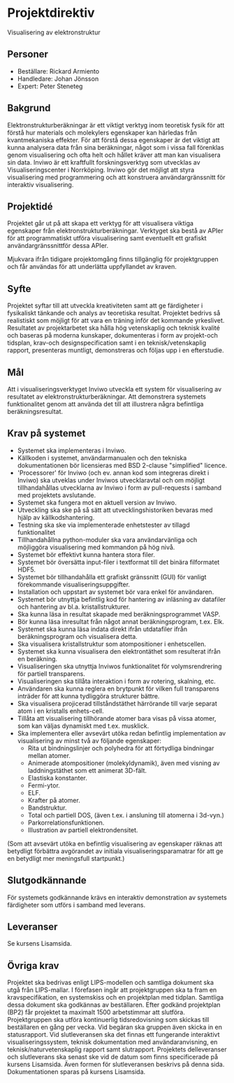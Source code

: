 # Projektdirektiv

Visualisering av elektronstruktur

## Personer
* Beställare: Rickard Armiento
* Handledare: Johan Jönsson
* Expert: Peter Steneteg

## Bakgrund
Elektronstrukturberäkningar är ett viktigt verktyg inom teoretisk fysik
för att förstå hur materials och molekylers egenskaper kan härledas från
kvantmekaniska effekter. För att förstå dessa egenskaper är det viktigt att
kunna analysera data från sina beräkningar, något som i vissa fall förenklas
genom visualisering och ofta helt och hållet kräver att man kan visualisera
sin data. Inviwo är ett kraftfullt forskningsverktyg som utvecklas av
Visualiseringscenter i Norrköping. Inviwo gör det möjligt att styra
visualisering med programmering och att konstruera användargränssnitt
för interaktiv visualisering.

## Projektidé
Projektet går ut på att skapa ett verktyg för att visualisera viktiga egenskaper
från elektronstrukturberäkningar. Verktyget ska bestå av APIer för att programmatiskt
utföra visualisering samt eventuellt ett grafiskt användargränssnittför dessa APIer.

Mjukvara ifrån tidigare projektomgång finns tillgänglig för projektgruppen och får
användas för att underlätta uppfyllandet av kraven.

## Syfte
Projektet syftar till att utveckla kreativiteten samt att ge färdigheter i
fysikaliskt tänkande och analys av teoretiska resultat. Projektet bedrivs
så realistiskt som möjligt för att vara en träning inför det kommande yrkeslivet.
Resultatet av projektarbetet ska hålla hög vetenskaplig och teknisk kvalité och
baseras på moderna kunskaper, dokumenteras i form av projekt-och tidsplan,
krav-och designspecification samt i en teknisk/vetenskaplig rapport,
presenteras muntligt, demonstreras och följas upp i en efterstudie.

## Mål
Att i visualiseringsverktyget Inviwo utveckla ett system för visualisering
av resultatet av elektronstrukturberäkningar. Att demonstrera systemets
funktionalitet genom att använda det till att illustrera några befintliga
beräkningsresultat.

## Krav på systemet
- Systemet ska implementeras i Inviwo.
- Källkoden i systemet, användarmanualen och den tekniska dokumentationen bör licensieras med BSD 2-clause "simplified" licence.
- 'Processorer' för Inviwo (och ev. annan kod som integreras direkt i Inviwo) ska utveklas under Inviwos utvecklaravtal och om möjligt tillhandahållas utvecklarna av Inviwo i form av pull-requests i samband med projektets avslutande.
- Systemet ska fungera mot en aktuell version av Inviwo.
- Utveckling ska ske på så sätt att utvecklingshistoriken bevaras med hjälp av källkodshantering.
- Testning ska ske via implementerade enhetstester av tillagd funktionalitet
- Tillhandahållna python-moduler ska vara användarvänliga och möjliggöra visualisering med kommandon på hög nivå.
- Systemet bör effektivt kunna hantera stora filer.
- Systemet bör översätta input-filer i textformat till det binära filformatet HDF5.
- Systemet bör tillhandahålla ett grafiskt gränssnitt (GUI) för vanligt förekommande visualiseringsuppgifter.
- Installation och uppstart av systemet bör vara enkel för användaren.
- Systemet bör utnyttja befintlig kod för hantering av inläsning av datafiler och hantering av bl.a. kristallstrukturer.
- Ska kunna läsa in resultat skapade med beräkningsprogrammet VASP.
- Bör kunna läsa inresultat från något annat beräkningsprogram, t.ex. Elk.
- Systemet ska kunna läsa indata direkt ifrån utdatafiler ifrån beräkningsprogram och visualisera detta.
- Ska visualisera kristallstruktur som atompositioner i enhetscellen.
- Systemet ska kunna visualisera den elektrontäthet som resulterat ifrån en beräkning.
- Visualiseringen ska utnyttja Inviwos funktionalitet för volymsrendrering för partiell transparens.
- Visualiseringen ska tillåta interaktion i form av rotering, skalning, etc.
- Användaren ska kunna reglera en brytpunkt för vilken full transparens inträder för att kunna tydliggöra strukturer bättre.
- Ska visualisera projicerad tillståndstäthet härrörande till varje separat atom i en kristalls enhets-cell.
- Tillåta att visualisering tillhörande atomer bara visas på vissa atomer, som kan väljas dynamiskt med
  t.ex. musklick.
- Ska implementera eller avsevärt utöka redan befintlig implementation av visualisering av minst två av följande egenskaper:
  - Rita ut bindningslinjer och polyhedra för att förtydliga bindningar mellan atomer.
  - Animerade atompositioner (molekyldynamik), även med visning av laddningstäthet som ett animerat 3D-fält.
  - Elastiska konstanter.
  - Fermi-ytor.
  - ELF.
  - Krafter på atomer.
  - Bandstruktur.
  - Total och partiell DOS, (även t.ex. i ansluning till atomerna i 3d-vyn.)
  - Parkorrelationsfunktionen.
  - Illustration av partiell elektrondensitet.

(Som att avsevärt utöka en befintlig visualisering av egenskaper räknas att betydligt förbättra avgörandet av initiala visualiseringsparamatrar för att ge en betydligt mer meningsfull startpunkt.)

## Slutgodkännande

För systemets godkännande krävs en interaktiv demonstration av systemets färdigheter som utförs
i samband med leverans.

## Leveranser
Se kursens Lisamsida.

## Övriga krav
Projektet ska bedrivas enligt LIPS-modellen och samtliga dokument ska utgå från LIPS-mallar.
I förefasen ingår att projektgruppen ska ta fram en kravspecifikation, en systemskiss och
en projektplan med tidplan. Samtliga dessa dokument ska godkännas av beställaren. Efter
godkänd projektplan (BP2) får projektet ta maximalt 1500 arbetstimmar att slutföra.
Projektgruppen ska utföra kontinuerlig tidsredovisning som skickas till beställaren en
gång per vecka. Vid begäran ska gruppen även skicka in en statusrapport. Vid slutleveransen
ska det finnas ett fungerande interaktivt visualiseringssystem, teknisk dokumentation med
användaranvisning, en teknisk/naturvetenskaplig rapport samt slutrapport. Projektets delleveranser
och slutleverans ska senast ske vid de datum som finns specificerade på kursens Lisamsida. Även
formen för slutleveransen beskrivs på denna sida. Dokumentationen sparas på kursens Lisamsida.
